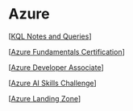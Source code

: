 # Azure

[[KQL Notes and Queries]]

[[Azure Fundamentals Certification]]

[[Azure Developer Associate]]

[[Azure AI Skills Challenge]]

[[Azure Landing Zone]]

[//begin]: # "Autogenerated link references for markdown compatibility"
[KQL Notes and Queries]: <KQL Notes and Queries> "KQL Notes and Queries"
[Azure Fundamentals Certification]: <Azure Fundamentals Certification> "Azure Fundamentals Certification"
[Azure Developer Associate]: <Azure Developer Associate> "Azure Developer Associate"
[Azure AI Skills Challenge]: <Azure AI Skills Challenge> "Azure AI Skills Challenge"
[Azure Landing Zone]: <Azure Landing Zone> "Azure Landing Zone"
[//end]: # "Autogenerated link references"
